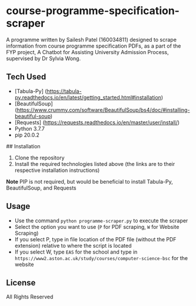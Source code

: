 # course-programme-specification-scraper

A programme written by Sailesh Patel (160034811) designed to scrape information from course programme specification PDFs, as a part of the FYP project, A Chatbot for Assisting University Admission Process, supervised by Dr Sylvia Wong. 

## Tech Used
* [Tabula-Py] (https://tabula-py.readthedocs.io/en/latest/getting_started.html#installation)
* [BeautifulSoup] (https://www.crummy.com/software/BeautifulSoup/bs4/doc/#installing-beautiful-soup)
* [Requests] (https://requests.readthedocs.io/en/master/user/install/)
* Python 3.7.7
* pip 20.0.2 

## Installation
1. Clone the repository
2. Install the required technologies listed above (the links are to their respective installation instructions)


**Note** PIP is not required, but would be beneficial to install Tabula-Py, BeautifulSoup, and Requests

## Usage
* Use the command `python programme-scraper.py` to execute the scraper
* Select the option you want to use (`P` for PDF scraping, `W` for Website Scraping)
* If you select P, type in file location of the PDF file (without the PDF extension) relative to where the script is located
* If you select W, type `EAS` for the school and type in `https://www2.aston.ac.uk/study/courses/computer-science-bsc` for the website

## License
All Rights Reserved